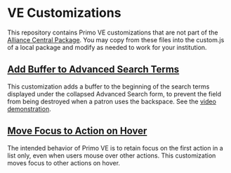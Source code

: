 # VE Customizations
This repository contains Primo VE customizations that are not part of the [Alliance Central Package](https://github.com/alliance-pcsg/ve-central-package).
You may copy from these files into the custom.js of a local package and modify as needed to work for your institution.

## [Add Buffer to Advanced Search Terms](https://github.com/alliance-pcsg/ve-customizations/blob/main/buffer-advanced-search.js)
This customization adds a buffer to the beginning of the search terms displayed under the collapsed Advanced Search form,
to prevent the field from being destroyed when a patron uses the backspace. See the
[video demonstration](https://drive.google.com/file/d/1dbVx__-NSyyl-1poJZbaR0YiVLRa56OC/view?usp=sharing).

## [Move Focus to Action on Hover](https://github.com/alliance-pcsg/ve-customizations/blob/main/focus-action-on-hover.js)
The intended behavior of Primo VE is to retain focus on the first action in a list only, even when users mouse over other actions. This customization moves focus to other actions on hover.
